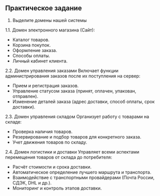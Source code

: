 ## Практическое задание 

1. Выделите домены нашей системы

1.1. Домен электронного магазина (Сайт):
- Каталог товаров.
- Корзина покупок.
- Оформление заказа.
- Способы оплаты.
- Личный кабинет клиента.

2.2. Домен управления заказами 
Включает функции администрирования заказов после их поступления на сервер:
- Прием и регистрация заказов.
- Управление статусом заказа (принят, оплачен, упакован, отправлен).
- Изменение деталей заказа (адрес доставки, способ оплаты, срок доставки).

2.3. Домен управления складом 
Организует работу с товарами на складе:
- Проверка наличия товаров.
- Резервирование и подбор товаров для конкретного заказа.
- Учет движения товаров по складу.

2.4. Домен логистики и доставки 
Управляет всеми аспектами перемещения товаров от склада до потребителя:
- Расчёт стоимости и срока доставки.
- Автоматическое определение лучшего маршрута и транспорта.
- Взаимодействие с транспортными провайдерами (Почта России, СДЭК, DHL и др.).
- Мониторинг и контроль этапов доставки.